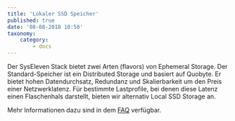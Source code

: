 ```yaml
---
title: 'Lokaler SSD Speicher'
published: true
date: '08-08-2018 10:50'
taxonomy:
    category:
        - docs
---
```


Der SysEleven Stack bietet zwei Arten (flavors) von Ephemeral Storage. Der Standard-Speicher ist ein Distributed Storage und basiert auf Quobyte. Er bietet hohen Datendurchsatz, Redundanz und Skalierbarkeit um den Preis einer Netzwerklatenz. Für bestimmte Lastprofile, bei denen diese Latenz einen Flaschenhals darstellt, bieten wir alternativ Local SSD Storage an.

Mehr Informationen dazu sind in dem [FAQ](https://docs.syseleven.de/helpcenter/de/taxonomy?name=tag&val=localstorage) verfügbar.